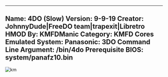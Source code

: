 -----------------------
Name: 4DO (Slow)
Version: 9-9-19
Creator: JohnnyDude|FreeDO team|trapexit|Libretro
HMOD By: KMFDManic
Category: KMFD Cores
Emulated System: Panasonic: 3DO
Command Line Argument: /bin/4do
Prerequisite BIOS: system/panafz10.bin
-----------------------
![km](https://i.imgur.com/HG5HlnE.png)

